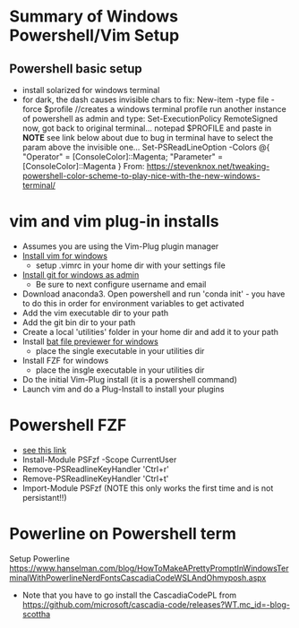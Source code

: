 # Summary of Windows Powershell/Vim Setup
## Powershell basic setup
- install solarized for windows terminal
- for dark, the dash causes invisible chars to fix:
New-item -type file -force $profile //creates a windows terminal profile
run another instance of powershell as admin and type:
Set-ExecutionPolicy RemoteSigned
now, got back to original terminal...
notepad $PROFILE
and paste in **NOTE** see link below about due to bug in terminal have to select the param above the invisible one...
Set-PSReadLineOption -Colors @{
   "Operator" = [ConsoleColor]::Magenta;
   "Parameter" = [ConsoleColor]::Magenta
}
From: https://stevenknox.net/tweaking-powershell-color-scheme-to-play-nice-with-the-new-windows-terminal/

# vim and vim plug-in installs
- Assumes you are using the Vim-Plug plugin manager
- [Install vim for windows](https://www.vim.org/download.php)
    - setup .vimrc in your home dir with your settings file
- [Install git for windows as admin](https://www.develves.net/blogs/asd/articles/using-git-with-powershell-on-windows-10/)
    - Be sure to next configure username and email 
- Download anaconda3.  Open powershell and run 'conda init' - you
  have to do this in order for environment variables to get activated
- Add the vim executable dir to your path
- Add the git bin dir to your path
- Create a local 'utilities' folder in your home dir and add it to
  your path
- Install [bat file previewer for windows](https://github.com/sharkdp/bat/releases)
    - place the single executable in your utilities dir
- Install FZF for windows
    - place the insgle executable in your utilities dir 
- Do the initial Vim-Plug install (it is a powershell command)
- Launch vim and do a Plug-Install to install your plugins

# Powershell FZF
- [see this link](https://medium.com/rkttu/make-your-powershell-7-truly-powerful-eb56b3fbe37f)
- Install-Module PSFzf -Scope CurrentUser
- Remove-PSReadlineKeyHandler 'Ctrl+r'
- Remove-PSReadlineKeyHandler 'Ctrl+t'
- Import-Module PSFzf
(NOTE this only works the first time and is not persistant!!)

# Powerline on Powershell term

Setup Powerline 
https://www.hanselman.com/blog/HowToMakeAPrettyPromptInWindowsTerminalWithPowerlineNerdFontsCascadiaCodeWSLAndOhmyposh.aspx
- Note that you have to go install the CascadiaCodePL from https://github.com/microsoft/cascadia-code/releases?WT.mc_id=-blog-scottha
